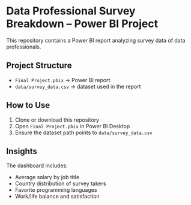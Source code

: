 # Data Professional Survey Breakdown – Power BI Project

This repository contains a Power BI report analyzing survey data of data professionals.

## Project Structure
- `Final Project.pbix` → Power BI report  
- `data/survey_data.csv` → dataset used in the report  

## How to Use
1. Clone or download this repository  
2. Open `Final Project.pbix` in Power BI Desktop  
3. Ensure the dataset path points to `data/survey_data.csv`  

## Insights
The dashboard includes:  
- Average salary by job title  
- Country distribution of survey takers  
- Favorite programming languages  
- Work/life balance and satisfaction  
